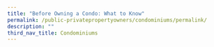 ```yaml
---
title: "Before Owning a Condo: What to Know"
permalink: /public-privatepropertyowners/condominiums/permalink/
description: ""
third_nav_title: Condominiums
---
```

